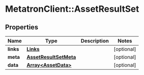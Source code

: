 # MetatronClient::AssetResultSet

## Properties
Name | Type | Description | Notes
------------ | ------------- | ------------- | -------------
**links** | [**Links**](Links.md) |  | [optional] 
**meta** | [**AssetResultSetMeta**](AssetResultSetMeta.md) |  | [optional] 
**data** | [**Array&lt;AssetData&gt;**](AssetData.md) |  | [optional] 



